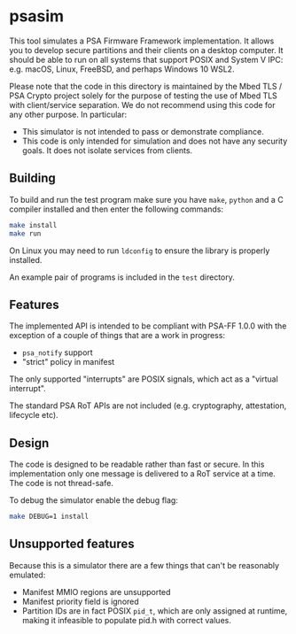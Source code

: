 # psasim

This tool simulates a PSA Firmware Framework implementation.
It allows you to develop secure partitions and their clients on a desktop computer.
It should be able to run on all systems that support POSIX and System V IPC:
e.g. macOS, Linux, FreeBSD, and perhaps Windows 10 WSL2.

Please note that the code in this directory is maintained by the Mbed TLS / PSA Crypto project solely for the purpose of testing the use of Mbed TLS with client/service separation. We do not recommend using this code for any other purpose. In particular:

* This simulator is not intended to pass or demonstrate compliance.
* This code is only intended for simulation and does not have any security goals. It does not isolate services from clients.

## Building

To build and run the test program make sure you have `make`, `python` and a
C compiler installed and then enter the following commands:

```sh
make install
make run
```

On Linux you may need to run `ldconfig` to ensure the library is properly installed.

An example pair of programs is included in the `test` directory.

## Features

The implemented API is intended to be compliant with PSA-FF 1.0.0 with the exception of a couple of things that are a work in progress:

* `psa_notify` support
* "strict" policy in manifest

The only supported "interrupts" are POSIX signals, which act
as a "virtual interrupt".

The standard PSA RoT APIs are not included (e.g. cryptography, attestation, lifecycle etc).

## Design

The code is designed to be readable rather than fast or secure.
In this implementation only one message is delivered to a
RoT service at a time.
The code is not thread-safe.

To debug the simulator enable the debug flag:

```sh
make DEBUG=1 install
```

## Unsupported features

Because this is a simulator there are a few things that
can't be reasonably emulated:

* Manifest MMIO regions are unsupported
* Manifest priority field is ignored
* Partition IDs are in fact POSIX `pid_t`, which are only assigned at runtime,
  making it infeasible to populate pid.h with correct values.
